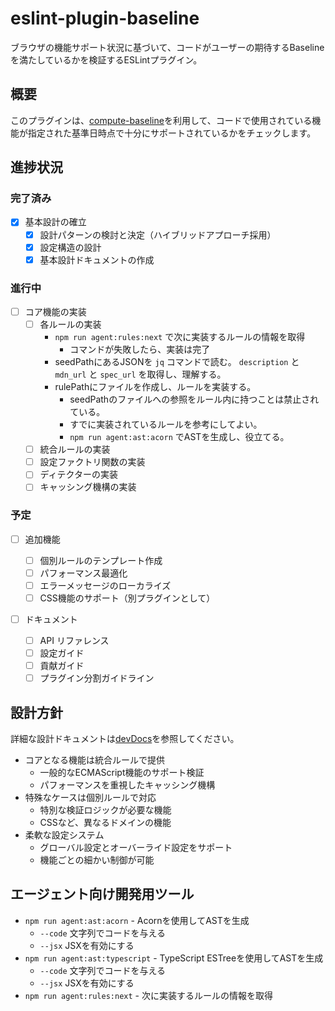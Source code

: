 # eslint-plugin-baseline

ブラウザの機能サポート状況に基づいて、コードがユーザーの期待するBaselineを満たしているかを検証するESLintプラグイン。

## 概要

このプラグインは、[compute-baseline](https://www.npmjs.com/package/compute-baseline)を利用して、コードで使用されている機能が指定された基準日時点で十分にサポートされているかをチェックします。

## 進捗状況

### 完了済み

- [x] 基本設計の確立
  - [x] 設計パターンの検討と決定（ハイブリッドアプローチ採用）
  - [x] 設定構造の設計
  - [x] 基本設計ドキュメントの作成

### 進行中

- [ ] コア機能の実装
  - [ ] 各ルールの実装
    - `npm run agent:rules:next` で次に実装するルールの情報を取得
      - コマンドが失敗したら、実装は完了
    - seedPathにあるJSONを `jq` コマンドで読む。 `description` と `mdn_url` と `spec_url` を取得し、理解する。
    - rulePathにファイルを作成し、ルールを実装する。
      - seedPathのファイルへの参照をルール内に持つことは禁止されている。
      - すでに実装されているルールを参考にしてよい。
      - `npm run agent:ast:acorn` でASTを生成し、役立てる。
  - [ ] 統合ルールの実装
  - [ ] 設定ファクトリ関数の実装
  - [ ] ディテクターの実装
  - [ ] キャッシング機構の実装

### 予定

- [ ] 追加機能

  - [ ] 個別ルールのテンプレート作成
  - [ ] パフォーマンス最適化
  - [ ] エラーメッセージのローカライズ
  - [ ] CSS機能のサポート（別プラグインとして）

- [ ] ドキュメント
  - [ ] API リファレンス
  - [ ] 設定ガイド
  - [ ] 貢献ガイド
  - [ ] プラグイン分割ガイドライン

## 設計方針

詳細な設計ドキュメントは[devDocs](./devDocs)を参照してください。

- コアとなる機能は統合ルールで提供
  - 一般的なECMAScript機能のサポート検証
  - パフォーマンスを重視したキャッシング機構
- 特殊なケースは個別ルールで対応
  - 特別な検証ロジックが必要な機能
  - CSSなど、異なるドメインの機能
- 柔軟な設定システム
  - グローバル設定とオーバーライド設定をサポート
  - 機能ごとの細かい制御が可能

## エージェント向け開発用ツール

- `npm run agent:ast:acorn` - Acornを使用してASTを生成
  - `--code` 文字列でコードを与える
  - `--jsx` JSXを有効にする
- `npm run agent:ast:typescript` - TypeScript ESTreeを使用してASTを生成
  - `--code` 文字列でコードを与える
  - `--jsx` JSXを有効にする
- `npm run agent:rules:next` - 次に実装するルールの情報を取得
